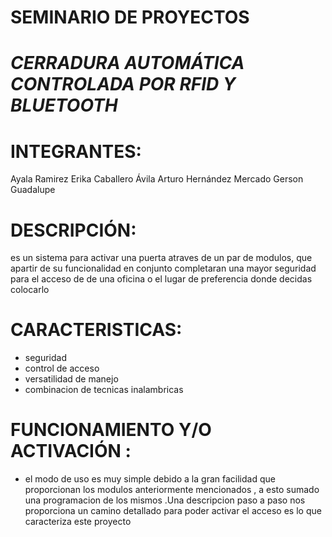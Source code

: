 # SEMINARIO DE PROYECTOS

*CERRADURA AUTOMÁTICA CONTROLADA POR RFID Y BLUETOOTH*
====================================================
INTEGRANTES:
=
Ayala Ramirez Erika
Caballero Ávila Arturo
Hernández Mercado Gerson Guadalupe

 DESCRIPCIÓN: 
 =
 es un sistema para activar una puerta atraves de un par de modulos, que apartir de 
 su funcionalidad en conjunto completaran una mayor seguridad para el acceso de 
 de una oficina o el lugar de preferencia donde decidas colocarlo 
 
CARACTERISTICAS:
=
- seguridad 
- control de acceso
- versatilidad de manejo 
- combinacion de tecnicas inalambricas 

FUNCIONAMIENTO Y/O ACTIVACIÓN :
=
- el modo de uso es muy simple debido a la gran facilidad que proporcionan
los modulos anteriormente mencionados , a esto sumado una programacion de los mismos 
.Una descripcion paso a paso nos proporciona un camino detallado 
para poder activar el acceso es lo que caracteriza este proyecto 
